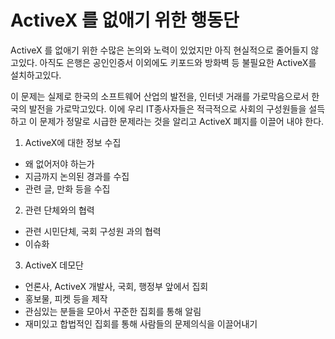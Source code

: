 # ActiveX 를 없애기 위한 행동단
ActiveX 를 없애기 위한 수많은 논의와 노력이 있었지만 아직 현실적으로 줄어들지 않고있다.
아직도 은행은 공인인증서 이외에도 키포드와 방화벽 등 불필요한 ActiveX를 설치하고있다.

이 문제는 실제로 한국의 소프트웨어 산업의 발전을, 인터넷 거래를 가로막음으로서 한국의 발전을 가로막고있다. 이에 우리 IT종사자들은 적극적으로 사회의 구성원들을 설득하고 이 문제가 정말로 시급한 문제라는 것을 알리고 ActiveX 폐지를 이끌어 내야 한다.


1. ActiveX에 대한 정보 수집
 - 왜 없어저야 하는가
 - 지금까지 논의된 경과를 수집
 - 관련 글, 만화 등을 수집
  
2. 관련 단체와의 협력
 - 관련 시민단체, 국회 구성원 과의 협력
 - 이슈화
 
3. ActiveX 데모단
 - 언론사, ActiveX 개발사, 국회, 행정부 앞에서 집회
 - 홍보물, 피켓 등을 제작
 - 관심있는 분들을 모아서 꾸준한 집회를 통해 알림
 - 재미있고 합법적인 집회를 통해 사람들의 문제의식을 이끌어내기
